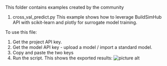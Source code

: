 This folder contains examples created by the community
1. cross_val_predict.py
This example shows how to leverage BuildSimHub API with scikit-learn and plotly for surrogate model training.

To use this file:
1. Get the project API key.
2. Get the model API key - upload a model / import a standard model.
3. Copy and paste the two keys
4. Run the script.
This shows the exported results:
![picture alt](https://imgur.com/JZPn0ql.png)
